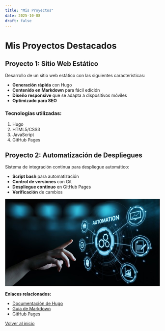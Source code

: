 ```yaml
---
title: "Mis Proyectos"
date: 2025-10-08
draft: false
---
```


# Mis Proyectos Destacados

## Proyecto 1: Sitio Web Estático

Desarrollo de un sitio web estático con las siguientes características:

- **Generación rápida** con Hugo
- **Contenido en Markdown** para fácil edición
- **Diseño responsive** que se adapta a dispositivos móviles
- **Optimizado para SEO**

### Tecnologías utilizadas:

1. Hugo
2. HTML5/CSS3
3. JavaScript
4. GitHub Pages

## Proyecto 2: Automatización de Despliegues

Sistema de integración continua para despliegue automático:

- **Script bash** para automatización
- **Control de versiones** con Git
- **Despliegue continuo** en GitHub Pages
- **Verificación** de cambios

![Proyecto de automatización](/automation.jpg)

**Enlaces relacionados:**
- [Documentación de Hugo](https://gohugo.io/)
- [Guía de Markdown](https://www.markdownguide.org/)
- [GitHub Pages](https://pages.github.com/)

[Volver al inicio](/)

